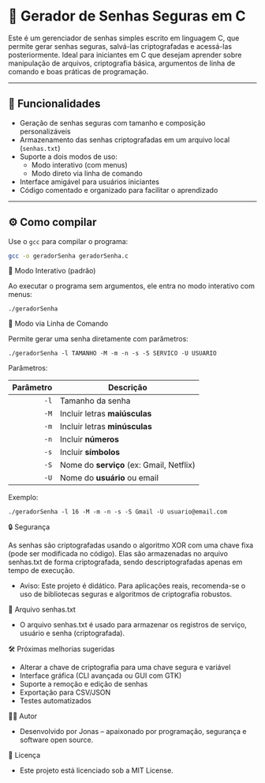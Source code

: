 # 🔐 Gerador de Senhas Seguras em C

Este é um gerenciador de senhas simples escrito em linguagem C, que permite gerar senhas seguras, salvá-las criptografadas e acessá-las posteriormente. Ideal para iniciantes em C que desejam aprender sobre manipulação de arquivos, criptografia básica, argumentos de linha de comando e boas práticas de programação.

---

## 🚀 Funcionalidades

- Geração de senhas seguras com tamanho e composição personalizáveis
- Armazenamento das senhas criptografadas em um arquivo local (`senhas.txt`)
- Suporte a dois modos de uso:
  - Modo interativo (com menus)
  - Modo direto via linha de comando
- Interface amigável para usuários iniciantes
- Código comentado e organizado para facilitar o aprendizado

---

## ⚙️ Como compilar

Use o `gcc` para compilar o programa:

```bash
gcc -o geradorSenha geradorSenha.c
```

🧪 Modo Interativo (padrão)

Ao executar o programa sem argumentos, ele entra no modo interativo com menus:

```
./geradorSenha
```

🧩 Modo via Linha de Comando

Permite gerar uma senha diretamente com parâmetros:

```
./geradorSenha -l TAMANHO -M -m -n -s -S SERVICO -U USUARIO
```

Parâmetros:

| Parâmetro | Descrição                                |
| --------: | ---------------------------------------- |
|      `-l` | Tamanho da senha                         |
|      `-M` | Incluir letras **maiúsculas**            |
|      `-m` | Incluir letras **minúsculas**            |
|      `-n` | Incluir **números**                      |
|      `-s` | Incluir **símbolos**                     |
|      `-S` | Nome do **serviço** (ex: Gmail, Netflix) |
|      `-U` | Nome do **usuário** ou email             |

Exemplo:

```
./geradorSenha -l 16 -M -m -n -s -S Gmail -U usuario@email.com
```

🔒 Segurança

As senhas são criptografadas usando o algoritmo XOR com uma chave fixa (pode ser modificada no código). Elas são armazenadas no arquivo senhas.txt de forma criptografada, sendo descriptografadas apenas em tempo de execução.

- Aviso: Este projeto é didático. Para aplicações reais, recomenda-se o uso de bibliotecas seguras e algoritmos de criptografia robustos.

📁 Arquivo senhas.txt

- O arquivo senhas.txt é usado para armazenar os registros de serviço, usuário e senha (criptografada).

🛠 Próximas melhorias sugeridas

- Alterar a chave de criptografia para uma chave segura e variável
- Interface gráfica (CLI avançada ou GUI com GTK)
- Suporte a remoção e edição de senhas
- Exportação para CSV/JSON
- Testes automatizados

👨‍💻 Autor
- Desenvolvido por Jonas – apaixonado por programação, segurança e software open source.

📝 Licença
- Este projeto está licenciado sob a MIT License.

